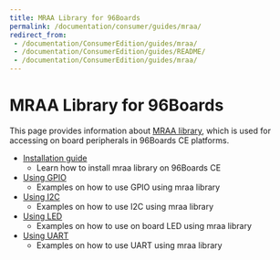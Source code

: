 ```yaml
---
title: MRAA Library for 96Boards
permalink: /documentation/consumer/guides/mraa/
redirect_from:
 - /documentation/ConsumerEdition/guides/mraa/
 - /documentation/ConsumerEdition/guides/README/
 - /documentation/ConsumerEdition/guides/mraa/
---
```

# MRAA Library for 96Boards

This page provides information about [MRAA library](https://github.com/intel-iot-devkit/mraa), which is used for accessing on board
peripherals in 96Boards CE platforms.

- [Installation guide](install.md)
   - Learn how to install mraa library on 96Boards CE
- [Using GPIO](gpio/)
   - Examples on how to use GPIO using mraa library
- [Using I2C](i2c/)
   - Examples on how to use I2C using mraa library
- [Using LED](led/)
   - Examples on how to use on board LED using mraa library
- [Using UART](uart/)
   - Examples on how to use UART using mraa library
